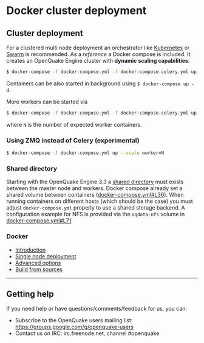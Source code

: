 # Docker cluster deployment

## Cluster deployment

For a clustered multi node deployment an orchestrator like [Kubernetes](https://kubernetes.io/) or [Swarm](https://docs.docker.com/engine/swarm/) is recommended.
As a _reference_ a Docker compose is included. It creates an OpenQuake Engine cluster with **dynamic scaling capabilities**:

```bash
$ docker-compose -f docker-compose.yml -f docker-compose.celery.yml up
```

Containers can be also started in background using `$ docker-compose up -d`.

More workers can be started via

```bash
$ docker-compose -f docker-compose.yml -f docker-compose.celery.yml up --scale worker=N
```
where `N` is the number of expected worker containers.


### Using ZMQ instead of Celery (experimental)

```bash
$ docker-compose -f docker-compose.yml up --scale worker=N
```

### Shared directory

Starting with the OpenQuake Engine 3.3 a [shared directory](../installing/cluster.md) must exists between the master node and workers. Docker compose already set a shared volume between containers ([docker-compose.yml#L36](../../docker/docker-compose.yml#L36)).
When running containers on different hosts (which should be the case) you must adjust `docker-compose.yml` properly to use a shared storage backend.
A configuration example for NFS is provided via the `oqdata-nfs` volume in [docker-compose.yml#L71](../../docker/docker-compose.yml#L71).

### Docker

- [Introduction](../installing/docker.md)
- [Single node deployment](single.md)
- [Advanced options](advanced.md)
- [Build from sources](../../docker.md#build-openquake-docker-images)

***

## Getting help
If you need help or have questions/comments/feedback for us, you can:
  * Subscribe to the OpenQuake users mailing list: https://groups.google.com/g/openquake-users
  * Contact us on IRC: irc.freenode.net, channel #openquake
